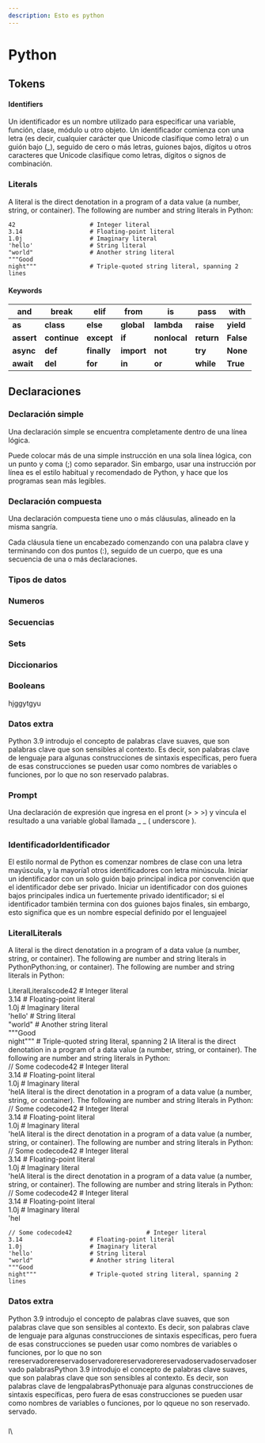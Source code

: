 ```yaml
---
description: Esto es python
---
```


# Python

## Tokens

#### Identifiers

Un identificador es un nombre utilizado para especificar una variable, función, clase, módulo u otro objeto. Un identificador comienza con una letra (es decir, cualquier carácter que Unicode clasifique como letra) o un guión bajo (\_), seguido de cero o más letras, guiones bajos, dígitos u otros caracteres que Unicode clasifique como letras, dígitos o signos de combinación.

### Literals

A literal is the direct denotation in a program of a data value (a number, string, or container). The following are number and string literals in Python:

```
42                     # Integer literal
3.14                   # Floating-point literal
1.0j                   # Imaginary literal
'hello'                # String literal
"world"                # Another string literal
"""Good
night"""               # Triple-quoted string literal, spanning 2 lines
```

#### Keywords

| **and**    | **break**    | **elif**    | **from**   | **is**       | **pass**   | **with**  |
| ---------- | ------------ | ----------- | ---------- | ------------ | ---------- | --------- |
| **as**     | **class**    | **else**    | **global** | **lambda**   | **raise**  | **yield** |
| **assert** | **continue** | **except**  | **if**     | **nonlocal** | **return** | **False** |
| **async**  | **def**      | **finally** | **import** | **not**      | **try**    | **None**  |
| **await**  | **del**      | **for**     | **in**     | **or**       | **while**  | **True**  |

## Declaraciones

### Declaración simple

Una declaración simple se encuentra completamente dentro de una línea lógica.

Puede colocar más de una simple instrucción en una sola línea lógica, con un punto y coma (;) como separador. Sin embargo, usar una instrucción por línea es el estilo habitual y recomendado de Python, y hace que los programas sean más legibles.

### Declaración compuesta

Una declaración compuesta tiene uno o más cláusulas, alineado en la misma sangría.

Cada cláusula tiene un encabezado comenzando con una palabra clave y terminando con dos puntos (:), seguido de un cuerpo, que es una secuencia de una o más declaraciones.

### Tipos de datos

###

### Numeros

### Secuencias

### Sets&#x20;

### Diccionarios

### Booleans

hjggytgyu

### Datos extra

Python 3.9 introdujo el concepto de palabras clave suaves, que son palabras clave que son sensibles al contexto. Es decir, son palabras clave de lenguaje para algunas construcciones de sintaxis específicas, pero fuera de esas construcciones se pueden usar como nombres de variables o funciones, por lo que no son reservado palabras.

### Prompt

Una declaración de expresión que ingresa en el pront (> > >) y vincula el resultado a una variable global llamada \_ \_ ( underscore ).



##



### IdentificadorIdentificador

El estilo normal de Python es comenzar nombres de clase con una letra mayúscula, y la mayoría1 otros identificadores con letra minúscula. Iniciar un identificador con un solo guión bajo principal indica por convención que el identificador debe ser privado. Iniciar un identificador con dos guiones bajos principales indica un fuertemente privado identificador; si el identificador también termina con dos guiones bajos finales, sin embargo, esto significa que es un nombre especial definido por el lenguajeel

###

### LiteralLiterals

A literal is the direct denotation in a program of a data value (a number, string, or container). The following are number and string literals in PythonPython:ing, or container). The following are number and string literals in Python:

LiteralLiteralscode42                     # Integer literal\
3.14                   # Floating-point literal\
1.0j                   # Imaginary literal\
'hello'                # String literal\
"world"                # Another string literal\
"""Good\
night"""               # Triple-quoted string literal, spanning 2 lA literal is the direct denotation in a program of a data value (a number, string, or container). The following are number and string literals in Python:\
// Some codecode42                     # Integer literal\
3.14                   # Floating-point literal\
1.0j                   # Imaginary literal\
'helA literal is the direct denotation in a program of a data value (a number, string, or container). The following are number and string literals in Python:\
// Some codecode42                     # Integer literal\
3.14                   # Floating-point literal\
1.0j                   # Imaginary literal\
'helA literal is the direct denotation in a program of a data value (a number, string, or container). The following are number and string literals in Python:\
// Some codecode42                     # Integer literal\
3.14                   # Floating-point literal\
1.0j                   # Imaginary literal\
'helA literal is the direct denotation in a program of a data value (a number, string, or container). The following are number and string literals in Python:\
// Some codecode42                     # Integer literal\
3.14                   # Floating-point literal\
1.0j                   # Imaginary literal\
'hel

```
// Some codecode42                     # Integer literal
3.14                   # Floating-point literal
1.0j                   # Imaginary literal
'hello'                # String literal
"world"                # Another string literal
"""Good
night"""               # Triple-quoted string literal, spanning 2 lines
```

### Datos extra

​Python 3.9 introdujo el concepto de palabras clave suaves, que son palabras clave que son sensibles al contexto. Es decir, son palabras clave de lenguaje para algunas construcciones de sintaxis específicas, pero fuera de esas construcciones se pueden usar como nombres de variables o funciones, por lo que no son rereservadorereservadoservadorereservadorereservadoservadoservadoservado palabrasPython 3.9 introdujo el concepto de palabras clave suaves, que son palabras clave que son sensibles al contexto. Es decir, son palabras clave de lengpalabrasPythonuaje para algunas construcciones de sintaxis específicas, pero fuera de esas construcciones se pueden usar como nombres de variables o funciones, por lo qqueue no son reservado.​servado.​

### &#x20;

l​\

